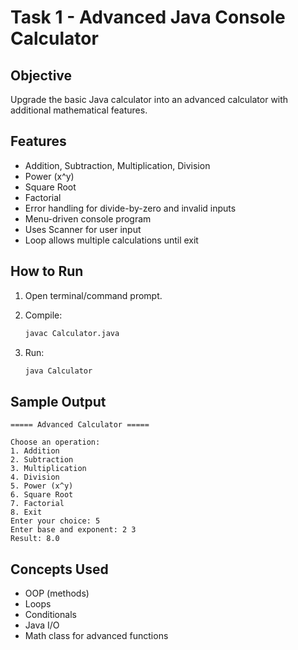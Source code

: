 # Task 1 - Advanced Java Console Calculator

## Objective

Upgrade the basic Java calculator into an advanced calculator with additional mathematical features.

## Features

- Addition, Subtraction, Multiplication, Division
- Power (x^y)
- Square Root
- Factorial
- Error handling for divide-by-zero and invalid inputs
- Menu-driven console program
- Uses Scanner for user input
- Loop allows multiple calculations until exit

## How to Run

1. Open terminal/command prompt.
2. Compile:

   ```bash
   javac Calculator.java
   ```

3. Run:

   ```bash
   java Calculator
   ```

## Sample Output

```
===== Advanced Calculator =====

Choose an operation:
1. Addition
2. Subtraction
3. Multiplication
4. Division
5. Power (x^y)
6. Square Root
7. Factorial
8. Exit
Enter your choice: 5
Enter base and exponent: 2 3
Result: 8.0
```

## Concepts Used

- OOP (methods)
- Loops
- Conditionals
- Java I/O
- Math class for advanced functions
